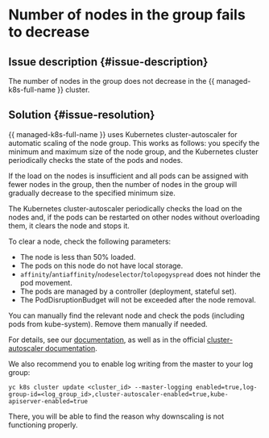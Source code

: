 # Number of nodes in the group fails to decrease



## Issue description {#issue-description}

The number of nodes in the group does not decrease in the {{ managed-k8s-full-name }} cluster.

## Solution {#issue-resolution}

{{ managed-k8s-full-name }} uses Kubernetes cluster-autoscaler for automatic scaling of the node group. This works as follows: you specify the minimum and maximum size of the node group, and the Kubernetes cluster periodically checks the state of the pods and nodes.

If the load on the nodes is insufficient and all pods can be assigned with fewer nodes in the group, then the number of nodes in the group will gradually decrease to the specified minimum size.

The Kubernetes cluster-autoscaler periodically checks the load on the nodes and, if the pods can be restarted on other nodes without overloading them, it clears the node and stops it.

To clear a node, check the following parameters:
* The node is less than 50% loaded.
* The pods on this node do not have local storage.
* `affinity`/`antiaffinity`/`nodeselector`/`tolopogyspread` does not hinder the pod movement. 
* The pods are managed by a controller (deployment, stateful set).
* The PodDisruptionBudget will not be exceeded after the node removal.

You can manually find the relevant node and check the pods (including pods from kube-system). Remove them manually if needed.

For details, see our [documentation](../../../managed-kubernetes/qa/cluster-autoscaler), as well as in the official [cluster-autoscaler documentation](https://github.com/kubernetes/autoscaler/blob/master/cluster-autoscaler/FAQ.md#table-of-contents).

We also recommend you to enable log writing from the master to your log group:

```
yc k8s cluster update <cluster_id> --master-logging enabled=true,log-group-id=<log_group_id>,cluster-autoscaler-enabled=true,kube-apiserver-enabled=true
```

There, you will be able to find the reason why downscaling is not functioning properly.
